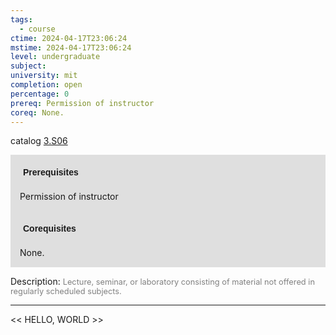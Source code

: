 ```yaml
---
tags:
  - course
ctime: 2024-04-17T23:06:24
mstime: 2024-04-17T23:06:24
level: undergraduate
subject: 
university: mit
completion: open
percentage: 0
prereq: Permission of instructor
coreq: None.
---
```


catalog [3.S06](http://student.mit.edu/catalog/m3b.html#3.S06)

<span style="display: block; padding: 15px; background-color: rgb(100, 100, 100, 0.2);"><font id="m_prereq2995_0" style="display: block; font-family: Arial, sans-serif; font-weight: bold; padding: 5px">Prerequisites</font><br><span id="prereq2995_0">Permission of instructor</span></span>
<span style="display: block; padding: 15px; background-color: rgb(100, 100, 100, 0.2);"><font id="m_coreq2995_0" style="display: block; font-family: Arial, sans-serif; font-weight: bold; padding: 5px">Corequisites</font><br><span id="coreq2995_0">None.</span></span>

<font style="">Description:</font>
<font style="color: grey; font-size: 0.8rem;">Lecture, seminar, or laboratory consisting of material not offered in regularly scheduled subjects.</font>



---

<< HELLO, WORLD >>
